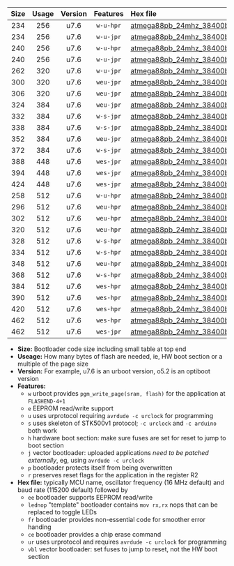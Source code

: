 |Size|Usage|Version|Features|Hex file|
|:-:|:-:|:-:|:-:|:--|
|234|256|u7.6|`w-u-hpr`|[atmega88pb_24mhz_38400bps_ur.hex](https://raw.githubusercontent.com/stefanrueger/urboot/main//atmega88pb_24mhz_38400bps_ur.hex)|
|234|256|u7.6|`w-u-jpr`|[atmega88pb_24mhz_38400bps_ur_vbl.hex](https://raw.githubusercontent.com/stefanrueger/urboot/main//atmega88pb_24mhz_38400bps_ur_vbl.hex)|
|240|256|u7.6|`w-u-hpr`|[atmega88pb_24mhz_38400bps_lednop_ur.hex](https://raw.githubusercontent.com/stefanrueger/urboot/main//atmega88pb_24mhz_38400bps_lednop_ur.hex)|
|240|256|u7.6|`w-u-jpr`|[atmega88pb_24mhz_38400bps_lednop_ur_vbl.hex](https://raw.githubusercontent.com/stefanrueger/urboot/main//atmega88pb_24mhz_38400bps_lednop_ur_vbl.hex)|
|262|320|u7.6|`w-u-jpr`|[atmega88pb_24mhz_38400bps_lednop_fr_ur_vbl.hex](https://raw.githubusercontent.com/stefanrueger/urboot/main//atmega88pb_24mhz_38400bps_lednop_fr_ur_vbl.hex)|
|300|320|u7.6|`weu-jpr`|[atmega88pb_24mhz_38400bps_ee_ur_vbl.hex](https://raw.githubusercontent.com/stefanrueger/urboot/main//atmega88pb_24mhz_38400bps_ee_ur_vbl.hex)|
|306|320|u7.6|`weu-jpr`|[atmega88pb_24mhz_38400bps_ee_lednop_ur_vbl.hex](https://raw.githubusercontent.com/stefanrueger/urboot/main//atmega88pb_24mhz_38400bps_ee_lednop_ur_vbl.hex)|
|324|384|u7.6|`weu-jpr`|[atmega88pb_24mhz_38400bps_ee_lednop_fr_ur_vbl.hex](https://raw.githubusercontent.com/stefanrueger/urboot/main//atmega88pb_24mhz_38400bps_ee_lednop_fr_ur_vbl.hex)|
|332|384|u7.6|`w-s-jpr`|[atmega88pb_24mhz_38400bps_vbl.hex](https://raw.githubusercontent.com/stefanrueger/urboot/main//atmega88pb_24mhz_38400bps_vbl.hex)|
|338|384|u7.6|`w-s-jpr`|[atmega88pb_24mhz_38400bps_lednop_vbl.hex](https://raw.githubusercontent.com/stefanrueger/urboot/main//atmega88pb_24mhz_38400bps_lednop_vbl.hex)|
|352|384|u7.6|`weu-jpr`|[atmega88pb_24mhz_38400bps_ee_lednop_fr_ce_ur_vbl.hex](https://raw.githubusercontent.com/stefanrueger/urboot/main//atmega88pb_24mhz_38400bps_ee_lednop_fr_ce_ur_vbl.hex)|
|372|384|u7.6|`w-s-jpr`|[atmega88pb_24mhz_38400bps_lednop_fr_vbl.hex](https://raw.githubusercontent.com/stefanrueger/urboot/main//atmega88pb_24mhz_38400bps_lednop_fr_vbl.hex)|
|388|448|u7.6|`wes-jpr`|[atmega88pb_24mhz_38400bps_ee_vbl.hex](https://raw.githubusercontent.com/stefanrueger/urboot/main//atmega88pb_24mhz_38400bps_ee_vbl.hex)|
|394|448|u7.6|`wes-jpr`|[atmega88pb_24mhz_38400bps_ee_lednop_vbl.hex](https://raw.githubusercontent.com/stefanrueger/urboot/main//atmega88pb_24mhz_38400bps_ee_lednop_vbl.hex)|
|424|448|u7.6|`wes-jpr`|[atmega88pb_24mhz_38400bps_ee_lednop_fr_vbl.hex](https://raw.githubusercontent.com/stefanrueger/urboot/main//atmega88pb_24mhz_38400bps_ee_lednop_fr_vbl.hex)|
|258|512|u7.6|`w-u-hpr`|[atmega88pb_24mhz_38400bps_lednop_fr_ur.hex](https://raw.githubusercontent.com/stefanrueger/urboot/main//atmega88pb_24mhz_38400bps_lednop_fr_ur.hex)|
|296|512|u7.6|`weu-hpr`|[atmega88pb_24mhz_38400bps_ee_ur.hex](https://raw.githubusercontent.com/stefanrueger/urboot/main//atmega88pb_24mhz_38400bps_ee_ur.hex)|
|302|512|u7.6|`weu-hpr`|[atmega88pb_24mhz_38400bps_ee_lednop_ur.hex](https://raw.githubusercontent.com/stefanrueger/urboot/main//atmega88pb_24mhz_38400bps_ee_lednop_ur.hex)|
|320|512|u7.6|`weu-hpr`|[atmega88pb_24mhz_38400bps_ee_lednop_fr_ur.hex](https://raw.githubusercontent.com/stefanrueger/urboot/main//atmega88pb_24mhz_38400bps_ee_lednop_fr_ur.hex)|
|328|512|u7.6|`w-s-hpr`|[atmega88pb_24mhz_38400bps.hex](https://raw.githubusercontent.com/stefanrueger/urboot/main//atmega88pb_24mhz_38400bps.hex)|
|334|512|u7.6|`w-s-hpr`|[atmega88pb_24mhz_38400bps_lednop.hex](https://raw.githubusercontent.com/stefanrueger/urboot/main//atmega88pb_24mhz_38400bps_lednop.hex)|
|348|512|u7.6|`weu-hpr`|[atmega88pb_24mhz_38400bps_ee_lednop_fr_ce_ur.hex](https://raw.githubusercontent.com/stefanrueger/urboot/main//atmega88pb_24mhz_38400bps_ee_lednop_fr_ce_ur.hex)|
|368|512|u7.6|`w-s-hpr`|[atmega88pb_24mhz_38400bps_lednop_fr.hex](https://raw.githubusercontent.com/stefanrueger/urboot/main//atmega88pb_24mhz_38400bps_lednop_fr.hex)|
|384|512|u7.6|`wes-hpr`|[atmega88pb_24mhz_38400bps_ee.hex](https://raw.githubusercontent.com/stefanrueger/urboot/main//atmega88pb_24mhz_38400bps_ee.hex)|
|390|512|u7.6|`wes-hpr`|[atmega88pb_24mhz_38400bps_ee_lednop.hex](https://raw.githubusercontent.com/stefanrueger/urboot/main//atmega88pb_24mhz_38400bps_ee_lednop.hex)|
|420|512|u7.6|`wes-hpr`|[atmega88pb_24mhz_38400bps_ee_lednop_fr.hex](https://raw.githubusercontent.com/stefanrueger/urboot/main//atmega88pb_24mhz_38400bps_ee_lednop_fr.hex)|
|462|512|u7.6|`wes-hpr`|[atmega88pb_24mhz_38400bps_ee_lednop_fr_ce.hex](https://raw.githubusercontent.com/stefanrueger/urboot/main//atmega88pb_24mhz_38400bps_ee_lednop_fr_ce.hex)|
|462|512|u7.6|`wes-jpr`|[atmega88pb_24mhz_38400bps_ee_lednop_fr_ce_vbl.hex](https://raw.githubusercontent.com/stefanrueger/urboot/main//atmega88pb_24mhz_38400bps_ee_lednop_fr_ce_vbl.hex)|

- **Size:** Bootloader code size including small table at top end
- **Useage:** How many bytes of flash are needed, ie, HW boot section or a multiple of the page size
- **Version:** For example, u7.6 is an urboot version, o5.2 is an optiboot version
- **Features:**
  + `w` urboot provides `pgm_write_page(sram, flash)` for the application at `FLASHEND-4+1`
  + `e` EEPROM read/write support
  + `u` uses urprotocol requiring `avrdude -c urclock` for programming
  + `s` uses skeleton of STK500v1 protocol; `-c urclock` and `-c arduino` both work
  + `h` hardware boot section: make sure fuses are set for reset to jump to boot section
  + `j` vector bootloader: uploaded applications *need to be patched externally*, eg, using `avrdude -c urclock`
  + `p` bootloader protects itself from being overwritten
  + `r` preserves reset flags for the application in the register R2
- **Hex file:** typically MCU name, oscillator frequency (16 MHz default) and baud rate (115200 default) followed by
  + `ee` bootloader supports EEPROM read/write
  + `lednop` "template" bootloader contains `mov rx,rx` nops that can be replaced to toggle LEDs
  + `fr` bootloader provides non-essential code for smoother error handing
  + `ce` bootloader provides a chip erase command
  + `ur` uses urprotocol and requires `avrdude -c urclock` for programming
  + `vbl` vector bootloader: set fuses to jump to reset, not the HW boot section
